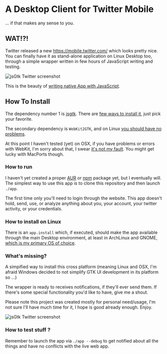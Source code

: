 # A Desktop Client for Twitter Mobile
 ... if that makes any sense to you.

## WAT!?!
Twitter released a new https://mobile.twitter.com/ which looks pretty nice.
You can finally have it as stand-alone application on Linux Desktop too,
through a simple wrapper written in few hours of JavaScript writing and testing.

![jsGtk Twitter screenshot](http://webreflection.github.io/jsgtk-twitter/img/sc02.png?360)

This is the beauty of [writing native App with JavaScript](https://www.webreflection.co.uk/blog/2015/12/08/writing-native-apps-with-javascript).

## How To Install
The dependency number 1 is [jsgtk](https://github.com/WebReflection/jsgtk).
There are [few ways to install it](https://github.com/WebReflection/jsgtk#how-to-install), just pick your favorite.

The secondary dependency is `WebKit2GTK`, and on Linux [you should have no problems](https://github.com/WebReflection/jsgtk#dependencies).

At this point I haven't tested (yet) on OSX, if you have problems or errors with WebKit, I'm sorry about that, I swear [it's not my fault](https://github.com/Homebrew/legacy-homebrew/issues/47000).
You might get lucky with MacPorts though.

### How to run
I haven't yet created a proper [AUR](https://wiki.archlinux.org/index.php/Arch_User_Repository) or [npm](https://www.npmjs.com/) package yet, but I eventually will.
The simplest way to use this app is to clone this repository and then launch `./app`.

The first time only you'll need to login through the website.
This app doesn't hold, send, use, or analyze anything about you, your account, your twitter activity, or your credentials.

### How to install on Linux
There is an `app.install` which, if executed, should make the app available through the main Desktop environment, at least in ArchLinux and GNOME, [which is my primary OS of choice](http://archibold.io/).

### What's missing?
A simpified way to install this cross platform (meaning Linux and OSX, I'm afraid Windows decided to not simplify GTK UI development in its platform so ...)

The wrapper is ready to receives notifications, if they'll ever send them.
If there's some special functionality you'd like to have, give me a shout.

Please note this project was created mostly for personal need/usage, I'm not sure I'll have much time for it, I hope is good already enough.
Enjoy.

![jsGtk Twitter screenshot](http://webreflection.github.io/jsgtk-twitter/img/sc01.png?360)

### How to test stuff ?
Remember to launch the app via `./app --debug` to get notified about all the things and have no conflicts with the live web app.
